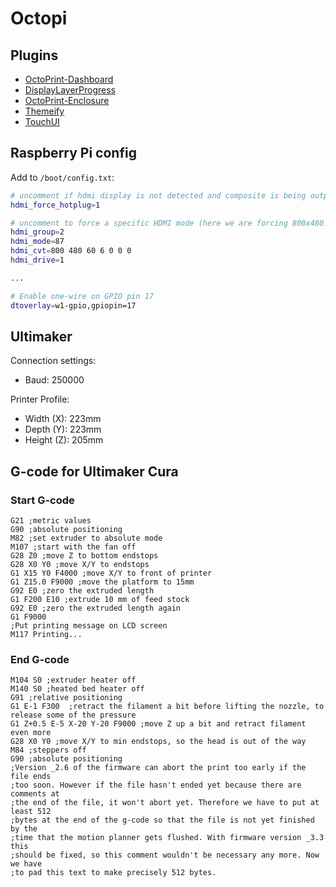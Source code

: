 # Octopi

## Plugins

- [OctoPrint-Dashboard](https://plugins.octoprint.org/plugins/dashboard/)
- [DisplayLayerProgress](https://plugins.octoprint.org/plugins/DisplayLayerProgress/)
- [OctoPrint-Enclosure](https://plugins.octoprint.org/plugins/enclosure/)
- [Themeify](https://plugins.octoprint.org/plugins/themeify/)
- [TouchUI](https://plugins.octoprint.org/plugins/touchui/)

## Raspberry Pi config

Add to `/boot/config.txt`:

```sh
# uncomment if hdmi display is not detected and composite is being output
hdmi_force_hotplug=1

# uncomment to force a specific HDMI mode (here we are forcing 800x480!)
hdmi_group=2
hdmi_mode=87
hdmi_cvt=800 480 60 6 0 0 0
hdmi_drive=1

...

# Enable one-wire on GPIO pin 17
dtoverlay=w1-gpio,gpiopin=17
```

## Ultimaker

Connection settings:

- Baud: 250000

Printer Profile:

- Width (X): 223mm
- Depth (Y): 223mm
- Height (Z): 205mm

## G-code for Ultimaker Cura

### Start G-code

```gcode
G21 ;metric values
G90 ;absolute positioning
M82 ;set extruder to absolute mode
M107 ;start with the fan off
G28 Z0 ;move Z to bottom endstops
G28 X0 Y0 ;move X/Y to endstops
G1 X15 Y0 F4000 ;move X/Y to front of printer
G1 Z15.0 F9000 ;move the platform to 15mm
G92 E0 ;zero the extruded length
G1 F200 E10 ;extrude 10 mm of feed stock
G92 E0 ;zero the extruded length again
G1 F9000
;Put printing message on LCD screen
M117 Printing...
```

### End G-code

```gcode
M104 S0 ;extruder heater off
M140 S0 ;heated bed heater off
G91 ;relative positioning
G1 E-1 F300  ;retract the filament a bit before lifting the nozzle, to release some of the pressure
G1 Z+0.5 E-5 X-20 Y-20 F9000 ;move Z up a bit and retract filament even more
G28 X0 Y0 ;move X/Y to min endstops, so the head is out of the way
M84 ;steppers off
G90 ;absolute positioning
;Version _2.6 of the firmware can abort the print too early if the file ends
;too soon. However if the file hasn't ended yet because there are comments at
;the end of the file, it won't abort yet. Therefore we have to put at least 512
;bytes at the end of the g-code so that the file is not yet finished by the
;time that the motion planner gets flushed. With firmware version _3.3 this
;should be fixed, so this comment wouldn't be necessary any more. Now we have
;to pad this text to make precisely 512 bytes.
```
